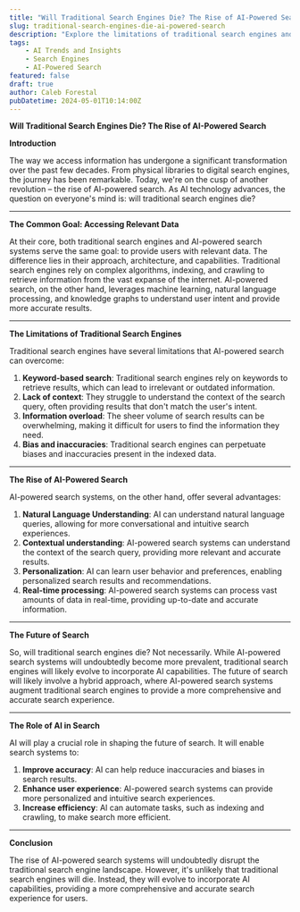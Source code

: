 ```yaml
---
title: "Will Traditional Search Engines Die? The Rise of AI-Powered Search"
slug: traditional-search-engines-die-ai-powered-search
description: "Explore the limitations of traditional search engines and the rise of AI-powered search systems, and what it means for the future of search."
tags: 
    - AI Trends and Insights 
    - Search Engines 
    - AI-Powered Search
featured: false
draft: true
author: Caleb Forestal
pubDatetime: 2024-05-01T10:14:00Z
---
```


**Will Traditional Search Engines Die? The Rise of AI-Powered Search**

**Introduction**

The way we access information has undergone a significant transformation over the past few decades. From physical libraries to digital search engines, the journey has been remarkable. Today, we're on the cusp of another revolution – the rise of AI-powered search. As AI technology advances, the question on everyone's mind is: will traditional search engines die?

------

**The Common Goal: Accessing Relevant Data**

At their core, both traditional search engines and AI-powered search systems serve the same goal: to provide users with relevant data. The difference lies in their approach, architecture, and capabilities. Traditional search engines rely on complex algorithms, indexing, and crawling to retrieve information from the vast expanse of the internet. AI-powered search, on the other hand, leverages machine learning, natural language processing, and knowledge graphs to understand user intent and provide more accurate results.

------

**The Limitations of Traditional Search Engines**

Traditional search engines have several limitations that AI-powered search can overcome:

1. **Keyword-based search**: Traditional search engines rely on keywords to retrieve results, which can lead to irrelevant or outdated information.
2. **Lack of context**: They struggle to understand the context of the search query, often providing results that don't match the user's intent.
3. **Information overload**: The sheer volume of search results can be overwhelming, making it difficult for users to find the information they need.
4. **Bias and inaccuracies**: Traditional search engines can perpetuate biases and inaccuracies present in the indexed data.

------

**The Rise of AI-Powered Search**

AI-powered search systems, on the other hand, offer several advantages:

1. **Natural Language Understanding**: AI can understand natural language queries, allowing for more conversational and intuitive search experiences.
2. **Contextual understanding**: AI-powered search systems can understand the context of the search query, providing more relevant and accurate results.
3. **Personalization**: AI can learn user behavior and preferences, enabling personalized search results and recommendations.
4. **Real-time processing**: AI-powered search systems can process vast amounts of data in real-time, providing up-to-date and accurate information.

------

**The Future of Search**

So, will traditional search engines die? Not necessarily. While AI-powered search systems will undoubtedly become more prevalent, traditional search engines will likely evolve to incorporate AI capabilities. The future of search will likely involve a hybrid approach, where AI-powered search systems augment traditional search engines to provide a more comprehensive and accurate search experience.

------

**The Role of AI in Search**

AI will play a crucial role in shaping the future of search. It will enable search systems to:

1. **Improve accuracy**: AI can help reduce inaccuracies and biases in search results.
2. **Enhance user experience**: AI-powered search systems can provide more personalized and intuitive search experiences.
3. **Increase efficiency**: AI can automate tasks, such as indexing and crawling, to make search more efficient.

------

**Conclusion**

The rise of AI-powered search systems will undoubtedly disrupt the traditional search engine landscape. However, it's unlikely that traditional search engines will die. Instead, they will evolve to incorporate AI capabilities, providing a more comprehensive and accurate search experience for users.